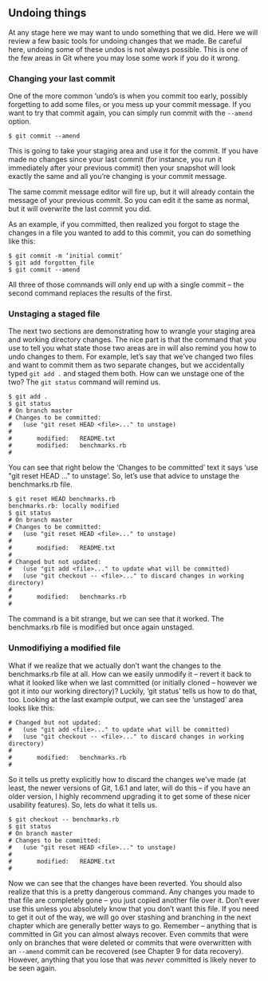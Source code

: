 ## Undoing things ##

At any stage here we may want to undo something that we did.  Here we will review a few basic tools for undoing changes that we made.  Be careful here, undoing some of these undos is not always possible.  This is one of the few areas in Git where you may lose some work if you do it wrong.

### Changing your last commit

One of the more common ‘undo’s is when you commit too early, possibly forgetting to add some files, or you mess up your commit message.  If you want to try that commit again, you can simply run commit with the `--amend` option.

	$ git commit --amend

This is going to take your staging area and use it for the commit.  If you have made no changes since your last commit (for instance, you run it immediately after your previous commit) then your snapshot will look exactly the same and all you’re changing is your commit message.

The same commit message editor will fire up, but it will already contain the message of your previous commit.  So you can edit it the same as normal, but it will overwrite the last commit you did.

As an example, if you committed, then realized you forgot to stage the changes in a file you wanted to add to this commit, you can do something like this:

	$ git commit -m ‘initial commit’
	$ git add forgotten_file
	$ git commit --amend 
	
All three of those commands will only end up with a single commit – the second command replaces the results of the first.

### Unstaging a staged file

The next two sections are demonstrating how to wrangle your staging area and working directory changes.  The nice part is that the command that you use to tell you what state those two areas are in will also remind you how to undo changes to them.  For example, let’s say that we’ve changed two files and want to commit them as two separate changes, but we accidentally typed `git add .` and staged them both.  How can we unstage one of the two? The `git status` command will remind us.

	$ git add .
	$ git status
	# On branch master
	# Changes to be committed:
	#   (use "git reset HEAD <file>..." to unstage)
	#
	#       modified:   README.txt
	#       modified:   benchmarks.rb
	#

You can see that right below the ‘Changes to be committed’ text it says ‘use "git reset HEAD <file>..." to unstage’.  So, let’s use that advice to unstage the benchmarks.rb file.

	$ git reset HEAD benchmarks.rb 
	benchmarks.rb: locally modified
	$ git status
	# On branch master
	# Changes to be committed:
	#   (use "git reset HEAD <file>..." to unstage)
	#
	#       modified:   README.txt
	#
	# Changed but not updated:
	#   (use "git add <file>..." to update what will be committed)
	#   (use "git checkout -- <file>..." to discard changes in working directory)
	#
	#       modified:   benchmarks.rb
	#

The command is a bit strange, but we can see that it worked.  The benchmarks.rb file is modified but once again unstaged.

### Unmodifiying a modified file

What if we realize that we actually don’t want the changes to the benchmarks.rb file at all. How can we easily unmodify it – revert it back to what it looked like when we last committed (or initially cloned – however we got it into our working directory)?  Luckily, ‘git status’ tells us how to do that, too.  Looking at the last example output, we can see the ‘unstaged’ area looks like this:

	# Changed but not updated:
	#   (use "git add <file>..." to update what will be committed)
	#   (use "git checkout -- <file>..." to discard changes in working directory)
	#
	#       modified:   benchmarks.rb
	#

So it tells us pretty explicitly how to discard the changes we’ve made (at least, the newer versions of Git, 1.6.1 and later, will do this – if you have an older version, I highly recommend upgrading it to get some of these nicer usability features).  So, lets do what it tells us.

	$ git checkout -- benchmarks.rb
	$ git status
	# On branch master
	# Changes to be committed:
	#   (use "git reset HEAD <file>..." to unstage)
	#
	#       modified:   README.txt
	#

Now we can see that the changes have been reverted.  You should also realize that this is a pretty dangerous command.  Any changes you made to that file are completely gone – you just copied another file over it.  Don’t ever use this unless you absolutely know that you don’t want this file.  If you need to get it out of the way, we will go over stashing and branching in the next chapter which are generally better ways to go.  Remember – anything that is committed in Git you can almost always recover.  Even commits that were only on branches that were deleted or commits that were overwritten with an `--amend` commit can be recovered (see Chapter 9 for data recovery). However, anything that you lose that was _never_ committed is likely never to be seen again.
